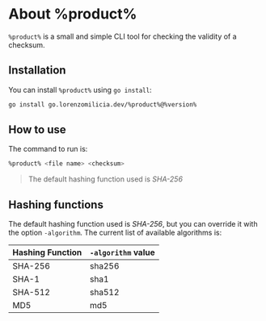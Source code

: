 # About %product%

`%product%` is a small and simple CLI tool for checking the validity of a checksum.

## Installation

You can install `%product%` using `go install`:
```Bash
go install go.lorenzomilicia.dev/%product%@%version%
```

## How to use

The command to run is:
```Bash
%product% <file name> <checksum>
```
> The default hashing function used is *SHA-256*
## Hashing functions

The default hashing function used is *SHA-256*, but you can override it with the option `-algorithm`. The current list of available algorithms is:

| Hashing Function | `-algorithm` value |
| ---------------- | ------------ |
| SHA-256          | sha256       |
| SHA-1            | sha1         |
| SHA-512          | sha512       |
| MD5              | md5          |